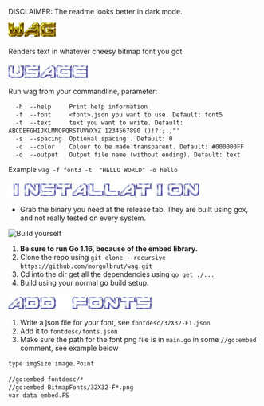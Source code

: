 DISCLAIMER: The readme looks better in dark mode.

![WAG](example/wag.png)

Renders text in whatever cheesy bitmap font you got.

![Usage](example/usage.png)

Run wag from your commandline, parameter:

```
  -h  --help     Print help information
  -f  --font     <font>.json you want to use. Default: font5
  -t  --text     text you want to write. Default: ABCDEFGHIJKLMNOPQRSTUVWXYZ 1234567890 ()!?:;.,"'
  -s  --spacing  Optional spacing . Default: 0
  -c  --color    Colour to be made transparent. Default: #000000FF
  -o  --output   Output file name (without ending). Default: text
```
Example `wag -f font3 -t  "HELLO WORLD" -o hello`


![Installation](example/installation.png)

* Grab the binary you need at the release tab. They are built using gox, and not really tested on every system.

![Build yourself](example/developement.png)

1. **Be sure to run Go 1.16, because of the embed library.**
2. Clone the repo using `git clone --recursive https://github.com/morgulbrut/wag.git`
3. Cd into the dir get all the dependencies using `go get ./...`
4. Build using your normal go build setup.

![Add fonts](example/fonts.png)

1. Write a json file for your font, see `fontdesc/32X32-F1.json`
2. Add it to `fontdesc/fonts.json`
3. Make sure the path for the font png file is in `main.go` in some `//go:embed` comment, see example below

```
type imgSize image.Point

//go:embed fontdesc/*
//go:embed BitmapFonts/32X32-F*.png
var data embed.FS
```